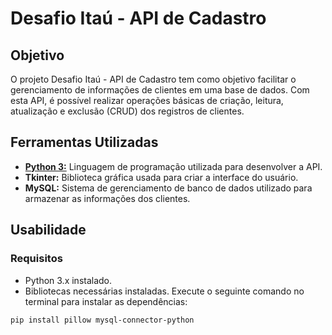 # Desafio Itaú - API de Cadastro

## Objetivo

O projeto Desafio Itaú - API de Cadastro tem como objetivo facilitar o gerenciamento de informações de clientes em uma base de dados. Com esta API, é possível realizar operações básicas de criação, leitura, atualização e exclusão (CRUD) dos registros de clientes.

## Ferramentas Utilizadas

- **[Python 3:](https://docs.python.org/pt-br/3/tutorial/)** Linguagem de programação utilizada para desenvolver a API.
- **Tkinter:** Biblioteca gráfica usada para criar a interface do usuário.
- **MySQL:** Sistema de gerenciamento de banco de dados utilizado para armazenar as informações dos clientes.

## Usabilidade

### Requisitos

- Python 3.x instalado.
- Bibliotecas necessárias instaladas. Execute o seguinte comando no terminal para instalar as dependências:

```bash
pip install pillow mysql-connector-python

